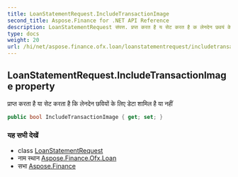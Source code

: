 ```yaml
---
title: LoanStatementRequest.IncludeTransactionImage
second_title: Aspose.Finance for .NET API Reference
description: LoanStatementRequest संपत्त. प्रप्त करत है य सेट करत है क लेनदेन छवयं के लए डेट शमल है य नहं
type: docs
weight: 20
url: /hi/net/aspose.finance.ofx.loan/loanstatementrequest/includetransactionimage/
---
```

## LoanStatementRequest.IncludeTransactionImage property

प्राप्त करता है या सेट करता है कि लेनदेन छवियों के लिए डेटा शामिल है या नहीं

```csharp
public bool IncludeTransactionImage { get; set; }
```

### यह सभी देखें

* class [LoanStatementRequest](../)
* नाम स्थान [Aspose.Finance.Ofx.Loan](../../loanstatementrequest/)
* सभा [Aspose.Finance](../../../)


